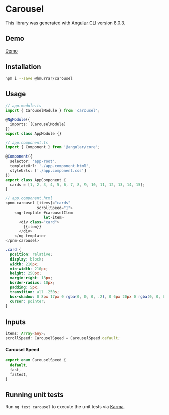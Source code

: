# Carousel

This library was generated with [Angular CLI](https://github.com/angular/angular-cli) version 8.0.3.

## Demo
[Demo](https://picknmark.github.io/carousel/index.html)

## Installation
```bash
npm i --save @hmurrar/carousel
```

## Usage
```typescript
// app.module.ts
import { CarouselModule } from 'carousel';

@NgModule({
  imports: [CarouselModule]
})
export class AppModule {}
```
```typescript
// app.component.ts
import { Component } from '@angular/core';

@Component({
  selector: 'app-root',
  templateUrl: './app.component.html',
  styleUrls: ['./app.component.css']
})
export class AppComponent {
  cards = [1, 2, 3, 4, 5, 6, 7, 8, 9, 10, 11, 12, 13, 14, 15];
}
```
```typescript
// app.component.html
<pnm-carousel [items]="cards"
              scrollSpeed="1">
    <ng-template #carouselItem
                 let-item>
      <div class="card">
        {{item}}
      </div>
    </ng-template>
</pnm-carousel>
```

```css
.card {
  position: relative;
  display: block;
  width: 210px;
  min-width: 210px;
  height: 250px;
  margin-right: 18px;
  border-radius: 10px;
  padding: 5px;
  transition: all .250s;
  box-shadow: 0 8px 17px 0 rgba(0, 0, 0, .2), 0 6px 20px 0 rgba(0, 0, 0, .15);
  cursor: pointer;
}

```

## Inputs
```typescript
items: Array<any>;
scrollSpeed: CarouselSpeed = CarouselSpeed.default;
```

#### Carousel Speed
```typescript
export enum CarouselSpeed {
  default,
  fast,
  fastest,
}

```

## Running unit tests

Run `ng test carousel` to execute the unit tests via [Karma](https://karma-runner.github.io).
